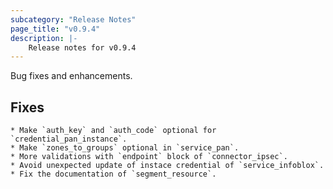 ```yaml
---
subcategory: "Release Notes"
page_title: "v0.9.4"
description: |-
    Release notes for v0.9.4
---
```


Bug fixes and enhancements.

## Fixes

    * Make `auth_key` and `auth_code` optional for `credential_pan_instance`.
    * Make `zones_to_groups` optional in `service_pan`.
    * More validations with `endpoint` block of `connector_ipsec`.
    * Avoid unexpected update of instace credential of `service_infoblox`.
    * Fix the documentation of `segment_resource`.
